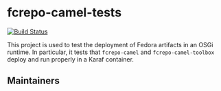 # fcrepo-camel-tests

[![Build Status](https://travis-ci.com/fcrepo-exts/fcrepo-camel-tests.svg?branch=master)](https://travis-ci.com/fcrepo-exts/fcrepo-camel-tests)

This project is used to test the deployment of Fedora artifacts in an OSGi runtime. In particular,
it tests that `fcrepo-camel` and `fcrepo-camel-toolbox` deploy and run properly in a Karaf container.

## Maintainers

